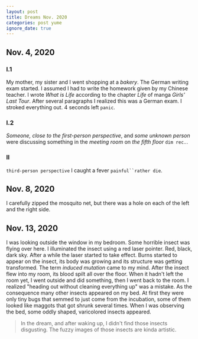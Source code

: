 ```yaml
---
layout: post
title: Dreams Nov. 2020
categories: post yume
ignore_date: true
---
```

## Nov. 4, 2020

### I.1

My mother, my sister and I went shopping at a *bakery*. The German writing exam started. I assumed I had to write the homework given by my Chinese teacher. I wrote *What is Life* according to the chapter *Life* of manga *Girls' Last Tour*. After several paragraphs I realized this was a German exam. I stroked everything out. 4 seconds left `panic`.

### I.2

*Someone, close to the first-person perspective*, and *some unknown person* were discussing something in the *meeting room* on *the fifth floor* `dim rec.`.

### II

`third-person perspective` I caught a fever `painful``rather die`.

## Nov. 8, 2020

I carefully zipped the mosquito net, but there was a hole on each of the left and the right side.

## Nov. 13, 2020

I was looking outside the window in my bedroom. Some horrible insect was flying over here. I illuminated the insect using a red laser pointer. Red, black, dark sky. After a while the laser started to take effect. Burns started to appear on the insect, its body was growing and its structure was getting transformed. The term *induced mutation* came to my mind. After the insect flew into my room, its blood spilt all over the floor. When it hadn't left the room yet, I went outside and did something, then I went back to the room. I realized "heading out without cleaning everything up" was a mistake. As the consequence many other insects appeared on my bed. At first they were only tiny bugs that semmed to just come from the incubation, some of them looked like maggots that got shrunk several times. When I was observing the bed, some oddly shaped, varicolored insects appeared.

> In the dream, and after waking up, I didn't find those insects disgusting. The fuzzy images of those insects are kinda artistic.
